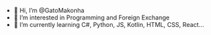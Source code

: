 - 👋 Hi, I’m @GatoMakonha
- 👀 I’m interested in Programming and Foreign Exchange
- 🌱 I’m currently learning C#, Python, JS, Kotlin, HTML, CSS, React...
<!---
GatoMakonha/GatoMakonha is a ✨ special ✨ repository because its `README.md` (this file) appears on your GitHub profile.
You can click the Preview link to take a look at your changes.
--->
